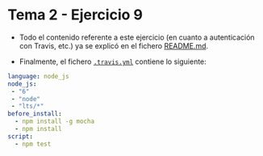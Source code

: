 # Tema 2 - Ejercicio 9

- Todo el contenido referente a este ejercicio (en cuanto a autenticación con Travis, etc.) ya se explicó en el fichero [README.md](https://github.com/adrianmorente/PracticasIV/blob/master/README.md).

- Finalmente, el fichero [`.travis.yml`](https://github.com/adrianmorente/PracticasIV/.travis.yml) contiene lo siguiente:

```yaml
language: node_js
node_js:
 - "6"
 - "node"
 - "lts/*"
before_install:
  - npm install -g mocha
  - npm install
script:
  - npm test
```
